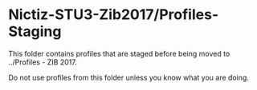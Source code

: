 # Nictiz-STU3-Zib2017/Profiles-Staging
This folder contains profiles that are staged before being moved to ../Profiles - ZIB 2017.

Do not use profiles from this folder unless you know what you are doing.